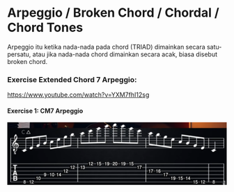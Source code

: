 # Arpeggio / Broken Chord / Chordal / Chord Tones
Arpeggio itu ketika nada-nada pada chord (TRIAD) dimainkan secara satu-persatu, atau jika nada-nada chord dimainkan secara acak, biasa disebut broken chord.

### Exercise Extended Chord 7 Arpeggio:
https://www.youtube.com/watch?v=YXM7fhI12sg

#### Exercise 1: CM7 Arpeggio
![CM7 Arpeggio](extras/05-arpeggio-exercise-1.png "CM7 Arpeggio")
